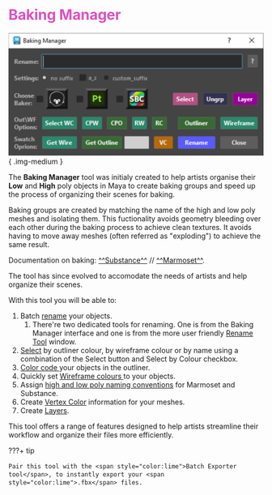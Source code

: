 # **<span style="color:rgb(221, 80, 191);">Baking Manager</span>**

![Baking Manager](images/Baking_Manager_window.jpg){ .img-medium } 


The **Baking Manager** tool was initialy created to help artists organise their **Low** and **High** poly objects in Maya to create baking groups and speed up the process of organizing their scenes for baking.  

Baking groups are created by matching the name of the high and low poly meshes and isolating them. This fuctionality avoids geometry bleeding over each other during the baking process to achieve clean textures. It avoids having to move away meshes (often referred as "exploding") to achieve the same result. 

Documentation on baking:  [^^Substance^^](https://helpx.adobe.com/substance-3d-bake/features/matching-by-name.html "Go to Substance Painter documentation for baking with Matching by name.") //
[^^Marmoset^^](https://marmoset.co/posts/toolbag-baking-tutorial/ "Go to Marmoset documentation for baking with Matching by name.").

The tool has since evolved to accomodate the needs of artists and help organize their scenes.


With this tool you will be able to:

1. Batch [rename](../Baking%20Manager/Rename%20Features.md) your objects.
    1. There're two dedicated tools for renaming. One is from the Baking Manager interface and one is from the more user friendly [Rename Tool](../Baking%20Manager/Rename%20Tool.md)  window.
2. [Select](../Baking%20Manager/Select%20Features.md) by outliner colour, by wireframe colour or by name using a combination of the Select button and Select by Colour checkbox.
3. [Color code ](../Baking%20Manager/Outliner%20Features.md) your objects in the outliner.
4. Quickly set [Wireframe colours ](../Baking%20Manager/Wireframe%20Features.md) to your objects.
5. Assign [high and low poly naming conventions](../Baking%20Manager/Baking_workflow/index.md) for Marmoset and Substance.
6. Create [Vertex Color](../Baking%20Manager/Vertex%20Colours%20Tool.md) information for your meshes.
7. Create [Layers](../Baking%20Manager/Layers%20Window.md).

This tool offers a range of features designed to help artists streamline their workflow and organize their files more efficiently.



???+ tip

    Pair this tool with the <span style="color:lime">Batch Exporter tool</span>, to instantly export your <span style="color:lime">.fbx</span> files.